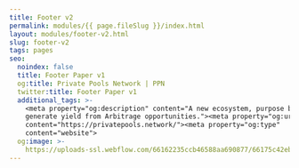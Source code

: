 ```yaml
---
title: Footer v2
permalink: modules/{{ page.fileSlug }}/index.html
layout: modules/footer-v2.html
slug: footer-v2
tags: pages
seo:
  noindex: false
  title: Footer Paper v1
  og:title: Private Pools Network | PPN
  twitter:title: Footer Paper v1
  additional_tags: >-
    <meta property="og:description" content="A new ecosystem, purpose built to
    generate yield from Arbitrage opportunities."><meta property="og:url"
    content="https://privatepools.network/"><meta property="og:type"
    content="website">
  og:image: >-
    https://uploads-ssl.webflow.com/66162235ccb46588aa690877/66175c42ebc0ce580e5b9283_opengraph.jpg
---
```



